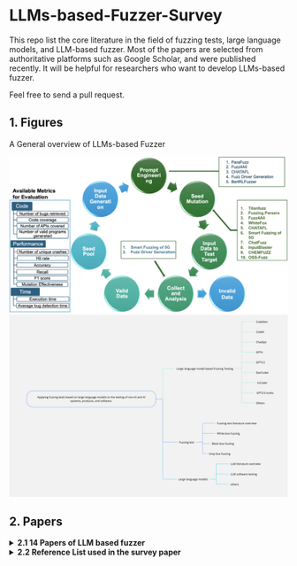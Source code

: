 # LLMs-based-Fuzzer-Survey
This repo list the core literature in the field of fuzzing tests, large language models, and LLM-based fuzzer. Most of the papers are selected from authoritative platforms such as Google Scholar, and were published recently. It will be helpful for researchers who want to develop LLMs-based fuzzer. 

Feel free to send a pull request.

## 1. Figures

 A General overview of LLMs-based Fuzzer

<img width="650" src="https://github.com/EdPuth/LLMs-based-Fuzzer-Survey/blob/main/LLM_Fuzzers.jpg">

<img width="650" src="https://github.com/EdPuth/LLMs-based-Fuzzer-Survey/blob/main/fuzzing%20llm%20mindmap.jpg">


## 2. Papers
<details><summary><b>2.1 14 Papers of LLM based fuzzer</b></summary>
  
1. Fuzzing-based hard-label black-box attacks against machine learning models [[pdf]](https://pdf.sciencedirectassets.com/271887/1-s2.0-S0167404822X00047/1-s2.0-S016740482200092X/main.pdf?X-Amz-Security-Token=IQoJb3JpZ2luX2VjENj%2F%2F%2F%2F%2F%2F%2F%2F%2F%2FwEaCXVzLWVhc3QtMSJIMEYCIQDj7M7mYOpd8MI9jmdaHu3VA%2FqqeZKoiPNFHutM3umoqQIhAOFcxMEgOKXOwDGA%2FBWU%2FA3aMGWjS%2FfMaK6xKVQmKLkxKrsFCKH%2F%2F%2F%2F%2F%2F%2F%2F%2F%2FwEQBRoMMDU5MDAzNTQ2ODY1IgzAzQdFE1wnQ2eM%2F4IqjwXD4eolwVTRlMDbijwXL5gyV7NQgDUl15f2ha9l0Cwxg%2Fc%2B3LWxqWKFgk0KIwYkxP465EXKmSgsIEwLCH1o1ZveSEzyegsXwiSI6rirtCwZ1l13nVXeiQHMshiFZkuj9Q6X1rST%2BWV97pXOg1GkUDt2H6wkh2llywL%2Ble3WPJhRHitHxPRNe424mDq3jc7SZW3ilOcFThmBUrr2jJ8dXSZXN4D7ySb0DYGOWAoHMtmYb4bXVe8x27Bl1AdHaH1TtAYpZiOjOp2nBaIlujuc4nxPnWkU6UyVO%2BMsiL4PB3wMphD%2B7QH854wTahH%2BOMR0pmhLx%2B%2FyduzMGckGa%2F3aLNJbp4onkuVmGujCYk7%2F5PLon%2BKPGRszQSWfsco2BwexunPfilhEAQZBnUbTT9ZC6uvCHbUn4KF5Xs0bEndmHuP4%2BcwihmfCKOiVwekt%2BnjwUGVH%2F2QE8yE6dYV5GmpFD8w7%2FqXQcBQ9DBMaeZ5YABp1fYqYqT7IgyofG%2B%2BZaon32fPEZOMZ7ZxFxhcL0An72wB6utT2289wq%2FBnsuckEMm1JD53MRX75M38ZqUdBj3ONT4kObPME9ZzEXyeQlYqXQR7n%2FZrOKUtUD%2BxwZxwMTduzDYBv5JDi3yo6yX9TLJu%2Fp6MiITHQ4goQNpR7yvA5HdpLENZhuuu9ykHcugXEVtzaeJv0k%2F2CKlqVvjWi7IYrXIbOdDZXGhfpSt8RJ1fGTSnL1YSnnJFFM46Ok7foIq8dDp2wwJ7qxV%2BGtOV3zbVP1E%2Bjp5fP1RDutX1R%2BTTYHybmvhsDtiAWOlN4ippvgI8yBXpg2g1ErkyoLy41prJOImyLWrbzEWrjljaTu495CSCdVN8pmqnlUM9At%2FUwPqKMKiigq4GOrABi0ZDwEvi9m8HyHgOk8huBQEX6ePjyRSihWUUKcpIWbhHUIR3bxfhW9pEQr31z4NSlF2T%2F9xG90N2hYfEmukRhhDV602%2FgXL%2BIGgGfQqlPoRiC9yoHB8pS7eEs7fOTpHZ87e49Cu2cvwh7aUlIVarxq%2FoPvSeyGA6ruIb71h4PmRyTQUD6IT7c4k%2FvPkXccqq4vo%2BiqAEkwbRGbTBQeEwAQoyMza7O1mx2swM%2FgqPzow%3D&X-Amz-Algorithm=AWS4-HMAC-SHA256&X-Amz-Date=20240205T083443Z&X-Amz-SignedHeaders=host&X-Amz-Expires=300&X-Amz-Credential=ASIAQ3PHCVTYWB3KAZWC%2F20240205%2Fus-east-1%2Fs3%2Faws4_request&X-Amz-Signature=9bfb463aa5aabd040712099b6c84aa8d3f64a60d9de110c14ba25c7e4dcf8cd5&hash=6fb6973e871866b20f78f2d38ab97ce55205da7b47657b038e84622884bfa328&host=68042c943591013ac2b2430a89b270f6af2c76d8dfd086a07176afe7c76c2c61&pii=S016740482200092X&tid=spdf-88074a6f-5224-4f3c-a702-14cb16a57d46&sid=52e7bdc73a95b2403068563909048be5dad6gxrqa&type=client&tsoh=d3d3LnNjaWVuY2VkaXJlY3QuY29t&ua=0a085d545658025e07&rr=8509d0dd381207ad&cc=hk)

2. Large Language Models are Zero-Shot Fuzzers: Fuzzing Deep-Learning Libraries via Large Language Models[[pdf]](https://arxiv.org/pdf/2212.14834.pdf)

3. Large Language Models are Edge-Case Fuzzers: Testing Deep Learning Libraries via FuzzGPT [[pdf]](https://arxiv.org/pdf/2304.02014.pdf)

4. ParaFuzz: An Interpretability-Driven Technique for Detecting Poisoned Samples in NLP [[pdf]](https://arxiv.org/pdf/2308.02122.pdf)

5. Large Language Models for Fuzzing Parsers (Registered Report) [[pdf]](https://dl.acm.org/doi/pdf/10.1145/3605157.3605173)

6. Understanding Large Language Model Based Fuzz Driver Generation [[pdf]](https://arxiv.org/pdf/2307.12469.pdf)

7. Fuzz4All: Universal Fuzzing with Large Language Models [[pdf]](https://arxiv.org/pdf/2308.04748.pdf)

8. White-box Compiler Fuzzing Empowered by Large Language Models [[pdf]](https://arxiv.org/pdf/2310.15991.pdf)

9. AI-Powered Fuzzing: Breaking the Bug Hunting Barrier [[Web]](https://security.googleblog.com/2023/08/ai-powered-fuzzing-breaking-bug-hunting.html)

10. Large Language Model guided Protocol Fuzzing [[pdf]](https://abhikrc.com/pdf/NDSS24.pdf)

11. Testing the Limits: Unusual Text Inputs Generation for Mobile App Crash Detection with Large Language Model [[pdf]](https://arxiv.org/pdf/2310.15657.pdf)

12. Smart Fuzzing of 5G Wireless Software Implementation [[pdf]](https://arxiv.org/pdf/2309.12994.pdf)

13. Augmenting Greybox Fuzzing with Generative AI [[pdf]](https://arxiv.org/pdf/2306.06782.pdf)

14. CHEMFUZZ: Large Language Models-assisted Fuzzing for Quantum Chemistry Software Bug Detection [[pdf]](https://csslab-ustc.github.io/publications/2023/chemfuzz.pdf )
</p>
</details>


<details><summary><b>2.2 Reference List used in the survey paper</b></summary>

1. Large Language Models for Fuzzing Parsers (Registered Report) [[pdf]](https://dl.acm.org/doi/10.1145/3605157.3605173)
2. Claude-2 [[web]](https://www.anthropic.com/news/claude-2)
3. Coverage-based Greybox Fuzzing as Markov Chain [[pdf]](https://dl.acm.org/doi/10.1145/2976749.2978428)
4. Directed Greybox Fuzzing [[pdf]](https://dl.acm.org/doi/10.1145/3133956.3134020)
5. Language Models are Few-Shot Learners [[pdf]](https://arxiv.org/abs/2005.14165)
6. A systematic review of fuzzing techniques [[pdf]](https://www.sciencedirect.com/science/article/abs/pii/S0167404818300658)
7. Evaluating Large Language Models Trained on Code [[pdf]](https://arxiv.org/abs/2107.03374)
8. Fuzzing Deep-Learning Libraries via Automated Relational API Inference [[pdf]](https://arxiv.org/abs/2207.05531)
9. Large Language Models are Zero-Shot Fuzzers: Fuzzing Deep-Learning Libraries via Large Language Models [[pdf]](https://arxiv.org/abs/2212.14834)
10. Large Language Models are Edge-Case Fuzzers: Testing Deep Learning Libraries via FuzzGPT [[pdf]](https://arxiv.org/abs/2304.02014)
11. BERT: Pre-training of Deep Bidirectional Transformers for Language Understanding [[pdf]](https://arxiv.org/abs/1810.04805)
12. InCoder: A Generative Model for Code Infilling and Synthesis [[pdf]](https://arxiv.org/abs/2204.05999)
13. Decoder-Only or Encoder-Decoder? Interpreting Language Model as a Regularized Encoder-Decoder [[pdf]](https://arxiv.org/abs/2304.04052)
14. AI-Powered Fuzzing: Breaking the Bug Hunting Barrier [[web]](https://security.googleblog.com/2023/08/ai-powered-fuzzing-breaking-bug-hunting.html)
15. GPF vdalabs [[web]](https://www.vdalabs.com/)
16. Muffin: Testing Deep Learning Libraries via Neural Architecture Fuzzing [[pdf]](https://arxiv.org/abs/2204.08734)
17. Augmenting Greybox Fuzzing with Generative AI [[pdf]](https://arxiv.org/abs/2306.06782)
18. BertRLFuzzer: A BERT and Reinforcement Learning Based Fuzzer [[pdf]](https://arxiv.org/abs/2305.12534)
19. Challenges and Applications of Large Language Models [[pdf]](https://arxiv.org/abs/2307.10169)
20. Evaluating Fuzz Testing [[pdf]](https://arxiv.org/abs/1808.09700)
21. FairFuzz: a targeted mutation strategy for increasing greybox fuzz testing coverage [[pdf]](https://dl.acm.org/doi/10.1145/3238147.3238176)
22. Fuzzing: State of the Art [[pdf]](https://ieeexplore.ieee.org/document/8371326)
23. Identifying Insufficient Data Coverage in Databases with Multiple Relations [[pdf]](https://www.vldb.org/pvldb/vol13/p2229-lin.pdf)
24. Testing the Limits: Unusual Text Inputs Generation for Mobile App Crash Detection with Large Language Model [[pdf]](https://arxiv.org/pdf/2310.15657.pdf)
25. Demystify the Fuzzing Methods: A Comprehensive Survey [[pdf]](https://dl.acm.org/doi/10.1145/3623375)
26. The Art, Science, and Engineering of Fuzzing: A Survey [[pdf]](https://ieeexplore.ieee.org/document/8863940)
27. Large Language Model guided Protocol Fuzzing [[pdf]](https://abhikrc.com/pdf/NDSS24.pdf)
28. A Comprehensive Overview of Large Language Models [[pdf]](https://arxiv.org/abs/2307.06435)
29. CodeGen: An Open Large Language Model for Code with Multi-Turn Program Synthesis [[pdf]](https://arxiv.org/abs/2203.13474)
30. Language Models as Knowledge Bases? [[pdf]](https://arxiv.org/abs/1909.01066)
31. AFLNET: A Greybox Fuzzer for Network Protocols [[pdf]](https://ieeexplore.ieee.org/document/9159093)
32. NSFuzz: Towards Efficient and State-Aware Network Service Fuzzing [[pdf]](https://dl.acm.org/doi/10.1145/3580598)
33. Chemfuzz: Large language models-assisted fuzzing for quantum chemistry software bug detection [[pdf]](https://csslab-ustc.github.io/publications/2023/chemfuzz.pdf)
34. Improving Language Understanding by Generative Pre-Training [[pdf]](https://s3-us-west-2.amazonaws.com/openai-assets/research-covers/language-unsupervised/language_understanding_paper.pdf)
35. honggfuzz [[web]](https://github.com/google/honggfuzz)
36. StarCoder: A State-of-the-Art LLM for Code [[pdf]](https://huggingface.co/blog/starcoder)
37. Superion: Grammar-Aware Greybox Fuzzing [[pdf]](https://arxiv.org/pdf/1812.01197.pdf)
38. Deep learning library testing via effective model generation [[pdf]](https://dl.acm.org/doi/abs/10.1145/3368089.3409761)
39. Free Lunch for Testing: Fuzzing Deep-Learning Libraries from Open Source [[pdf]](https://arxiv.org/abs/2201.06589)
40. Smart Fuzzing of 5G Wireless Software Implementation [[pdf]](https://arxiv.org/abs/2309.12994)
41. Fuzz4All: Universal Fuzzing with Large Language Models [[pdf]](https://arxiv.org/abs/2308.04748)
42. ParaFuzz: An Interpretability-Driven Technique for Detecting Poisoned Samples in NLP [[pdf]](https://arxiv.org/abs/2308.02122)
43. White-box Compiler Fuzzing Empowered by Large Language Models [[pdf]](https://arxiv.org/abs/2310.15991)
44. american fuzzy lop [[pdf]](https://lcamtuf.coredump.cx/afl/)
45. Understanding Large Language Model Based Fuzz Driver Generation [[pdf]](https://arxiv.org/abs/2307.12469)
</p>
</details>





